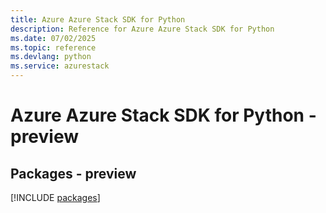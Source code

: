 ```yaml
---
title: Azure Azure Stack SDK for Python
description: Reference for Azure Azure Stack SDK for Python
ms.date: 07/02/2025
ms.topic: reference
ms.devlang: python
ms.service: azurestack
---
```

# Azure Azure Stack SDK for Python - preview
## Packages - preview
[!INCLUDE [packages](azure-stack-index.md)]